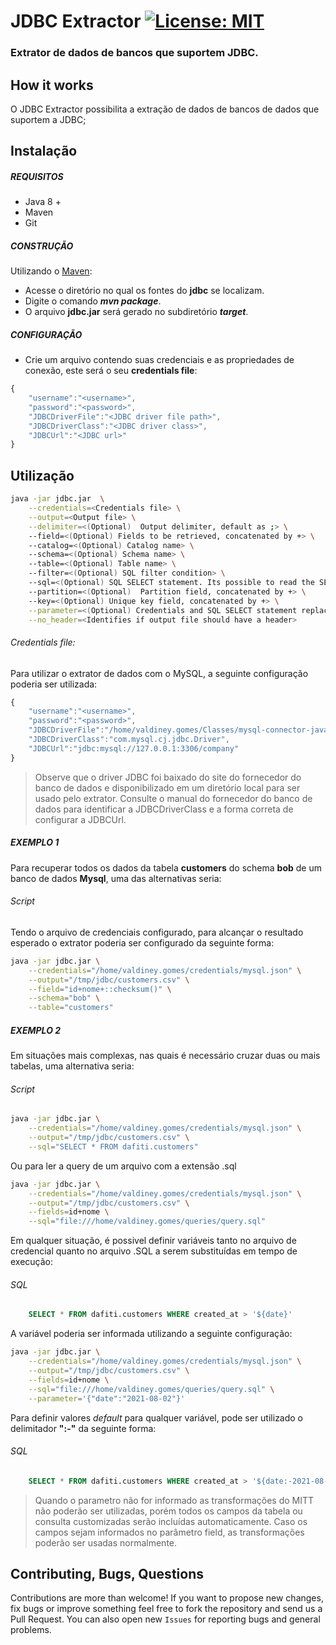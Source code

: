 # JDBC Extractor [![License: MIT](https://img.shields.io/badge/License-MIT-yellow.svg)](https://opensource.org/licenses/MIT)
### Extrator de dados de bancos que suportem JDBC.

## How it works

O JDBC Extractor possibilita a extração de dados de bancos de dados que suportem a JDBC; 

## Instalação

##### REQUISITOS

- Java 8 +
- Maven
- Git

##### CONSTRUÇÃO

Utilizando o [Maven](https://maven.apache.org/):

- Acesse o diretório no qual os fontes do **jdbc** se localizam.
- Digite o comando _**mvn package**_.
- O arquivo **jdbc.jar** será gerado no subdiretório **_target_**.

##### CONFIGURAÇÃO

* Crie um arquivo contendo suas credenciais e as propriedades de conexão, este será o seu **credentials file**:

```javascript
{
	"username":"<username>",
	"password":"<password>",
	"JDBCDriverFile":"<JDBC driver file path>",
	"JDBCDriverClass":"<JDBC driver class>",
	"JDBCUrl":"<JDBC url>"
}
```

## Utilização

```bash
java -jar jdbc.jar  \
	--credentials=<Credentials file> \
	--output=<Output file> \
	--delimiter=<(Optional)  Output delimiter, default as ;> \
	--field=<(Optional) Fields to be retrieved, concatenated by +> \	
	--catalog=<(Optional) Catalog name> \	
	--schema=<(Optional) Schema name> \	
	--table=<(Optional) Table name> \	
	--filter=<(Optional) SQL filter condition> \	
	--sql=<(Optional) SQL SELECT statement. Its possible to read the SELECT statement from a file using: file://<.sql file path>> \	
	--partition=<(Optional)  Partition field, concatenated by +> \	
	--key=<(Optional) Unique key field, concatenated by +> \
	--parameter=<(Optional) Credentials and SQL SELECT statement replacement variable, in a bash fashion> \
	--no_header=<Identifies if output file should have a header>
```

###### Credentials file:

Para utilizar o extrator de dados com o MySQL, a seguinte configuração poderia ser utilizada:

```javascript
{
	"username":"<username>",
	"password":"<password>",
	"JDBCDriverFile":"/home/valdiney.gomes/Classes/mysql-connector-java-8.0.26.jar",
	"JDBCDriverClass":"com.mysql.cj.jdbc.Driver",
	"JDBCUrl":"jdbc:mysql://127.0.0.1:3306/company"
}
```

> Observe que o driver JDBC foi baixado do site do fornecedor do banco de dados e disponibilizado em um diretório local para ser usado pelo extrator. Consulte o manual do fornecedor do banco de dados para identificar a JDBCDriverClass e a forma correta de configurar a JDBCUrl. 

##### EXEMPLO 1

Para recuperar todos os dados da tabela **customers** do schema **bob** de um banco de dados **Mysql**, uma das alternativas seria: 

###### Script

Tendo o arquivo de credenciais configurado, para alcançar o resultado esperado o extrator poderia ser configurado da seguinte forma:

```bash
java -jar jdbc.jar \
	--credentials="/home/valdiney.gomes/credentials/mysql.json" \
	--output="/tmp/jdbc/customers.csv" \
	--field="id+nome+::checksum()" \
	--schema="bob" \
	--table="customers"
```

##### EXEMPLO 2

Em situações mais complexas, nas quais é necessário cruzar duas ou mais tabelas, uma alternativa seria:

###### Script

```bash
java -jar jdbc.jar \
	--credentials="/home/valdiney.gomes/credentials/mysql.json" \
	--output="/tmp/jdbc/customers.csv" \
	--sql="SELECT * FROM dafiti.customers"
```

Ou para ler a query de um arquivo com a extensão .sql

```bash
java -jar jdbc.jar \
	--credentials="/home/valdiney.gomes/credentials/mysql.json" \
	--output="/tmp/jdbc/customers.csv" \
	--fields=id+nome \
	--sql="file:///home/valdiney.gomes/queries/query.sql"
```

Em qualquer situação, é possivel definir variáveis tanto no arquivo de credencial quanto no arquivo .SQL a serem substituídas em tempo de execução:

###### SQL

```sql
	SELECT * FROM dafiti.customers WHERE created_at > '${date}'
```

A variável poderia ser informada utilizando a seguinte configuração: 

```bash
java -jar jdbc.jar \
	--credentials="/home/valdiney.gomes/credentials/mysql.json" \
	--output="/tmp/jdbc/customers.csv" \
	--fields=id+nome \
	--sql="file:///home/valdiney.gomes/queries/query.sql" \
	--parameter='{"date":"2021-08-02"}'
```

Para definir valores _default_ para qualquer variável, pode ser utilizado o delimitador **":-"** da seguinte forma:

###### SQL

```sql
	SELECT * FROM dafiti.customers WHERE created_at > '${date:-2021-08-02}'
```

> Quando o parametro não for informado as transformações do MITT não poderão ser utilizadas, porém todos os campos da tabela ou consulta customizadas serão incluídas automaticamente. Caso os campos sejam informados no parâmetro field, as transformações poderão ser usadas normalmente.

## Contributing, Bugs, Questions
Contributions are more than welcome! If you want to propose new changes, fix bugs or improve something feel free to fork the repository and send us a Pull Request. You can also open new `Issues` for reporting bugs and general problems.

